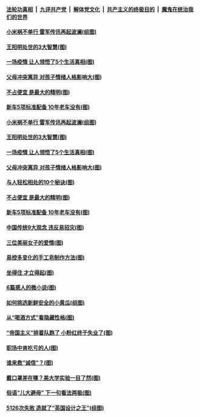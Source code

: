 

####  [法轮功真相](../../../../basic/blob/master/README.md?t=05170803) &nbsp;|&nbsp; [九评共产党](../../../../9ping.md/blob/master/README.md?t=05170803) &nbsp;|&nbsp; [解体党文化](../../../../jtdwh.md/blob/master/README.md?t=05170803)  &nbsp;|&nbsp; [共产主义的终极目的](../../../../gczydzjmd.md/blob/master/README.md?t=05170803) &nbsp;|&nbsp; [魔鬼在统治我们的世界](../../../../mgztzwmdsj.md/blob/master/README.md?t=05170803) 

#### [小米祸不单行 雷军传讯再起波澜(组图)](../pages/p8/933435.md?t=05170803) 

#### [王阳明处世的3大智慧(图)](../pages/p8/933396.md?t=05170803) 

#### [一场疫情 让人领悟了5个生活真相(图)](../pages/p8/933089.md?t=05170803) 

#### [父母冲突离异 对孩子情绪人格影响大(图)](../pages/p8/933395.md?t=05170803) 

#### [不占便宜 是最大的精明(图)](../pages/p8/933269.md?t=05170803) 

#### [新车5项标准配备 10年老车没有(图)](../pages/p8/933348.md?t=05170803) 

#### [小米祸不单行 雷军传讯再起波澜(组图)](../pages/p8/933435.md?t=05170803) 

#### [王阳明处世的3大智慧(图)](../pages/p8/933396.md?t=05170803) 

#### [一场疫情 让人领悟了5个生活真相(图)](../pages/p8/933089.md?t=05170803) 

#### [父母冲突离异 对孩子情绪人格影响大(图)](../pages/p8/933395.md?t=05170803) 

#### [与人轻松相处的10个秘诀(图)](../pages/p8/932796.md?t=05170803) 

#### [不占便宜 是最大的精明(图)](../pages/p8/933269.md?t=05170803) 

#### [新车5项标准配备 10年老车没有(图)](../pages/p8/933348.md?t=05170803) 

#### [中国传统9大观念 违反易招灾(图)](../pages/p8/933271.md?t=05170803) 

#### [三位美丽女子的爱情(图)](../pages/p8/933016.md?t=05170803) 

#### [易控多变化的手工皂制作方法(图)](../pages/p8/933238.md?t=05170803) 

#### [坐得住 才立得起(图)](../pages/p8/932276.md?t=05170803) 

#### [6篇感人的微小说(图)](../pages/p8/933167.md?t=05170803) 

#### [如何挑选新鲜安全的小黄瓜(组图)](../pages/p8/933057.md?t=05170803) 

#### [从“喝酒方式”看隐藏性格(图)](../pages/p8/930799.md?t=05170803) 

#### [“帝国主义”排着队跑了 小粉红终于失业了(图)](../pages/p8/933087.md?t=05170803) 

#### [职场中肯吃亏的人(图)](../pages/p8/932447.md?t=05170803) 

#### [谁来救“诚信”？(图)](../pages/p8/932789.md?t=05170803) 

#### [戴口罩差在哪？美大学实验一目了然(图)](../pages/p8/933029.md?t=05170803) 

#### [俗语“儿大避母” 下一句看法两极(图)](../pages/p8/933008.md?t=05170803) 

#### [5126次失败 造就了“英国设计之王”(组图)](../pages/p8/932258.md?t=05170803) 

